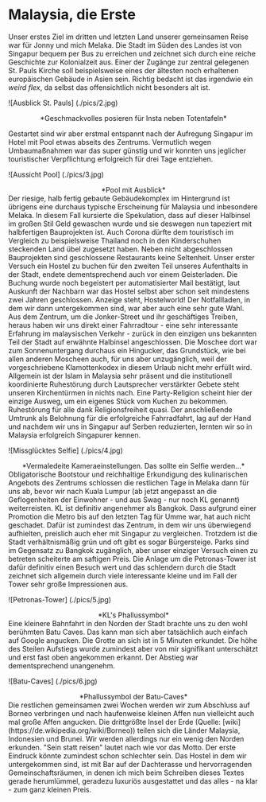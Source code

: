 # Malaysia, die Erste

Unser erstes Ziel im dritten und letzten Land unserer gemeinsamen Reise war für Jonny und mich Melaka. Die Stadt im Süden des Landes ist von Singapur bequem per Bus zu erreichen und zeichnet sich durch eine reiche Geschichte zur Kolonialzeit aus. Einer der Zugänge zur zentral gelegenen St. Pauls Kirche soll beispielsweise eines der ältesten noch erhaltenen europäischen Gebäude in Asien sein. Richtig bedacht ist das irgendwie ein *weird flex*, da selbst das offensichtlich nicht besonders alt ist.    

![Ausblick St. Pauls] (./pics/2.jpg)
<center>*Geschmackvolles posieren für Insta neben Totentafeln*</center>

Gestartet sind wir aber erstmal entspannt nach der Aufregung Singapur im Hotel mit Pool etwas abseits des Zentrums. Vermutlich wegen Umbaumaßnahmen war das super günstig und wir konnten uns jeglicher touristischer Verpflichtung erfolgreich für drei Tage entziehen.  

![Aussicht Pool] (./pics/3.jpg)
<center>*Pool mit Ausblick*</center>  
Der riesige, halb fertig gebaute Gebäudekomplex im Hintergrund ist übrigens eine durchaus typische Erscheinung für Malaysia und inbesondere Melaka. In diesem Fall kursierte die Spekulation, dass auf dieser Halbinsel im großen Stil Geld gewaschen wurde und sie deswegen nun tapeziert mit halbfertigen Bauprojekten ist. Auch Corona dürfte dem touristisch im Vergleich zu beispielsweise Thailand noch in den Kinderschuhen steckenden Land übel zugesetzt haben. Neben nicht abgeschlossen Bauprojekten sind geschlossene Restaurants keine Seltenheit. Unser erster Versuch ein Hostel zu buchen für den zweiten Teil unseres Aufenthalts in der Stadt, endete dementsprechend auch vor einem Geisterladen. Die Buchung wurde noch begeistert per automatisierter Mail bestätigt, laut Auskunft der Nachbarn war das Hostel selbst aber schon seit mindestens zwei Jahren geschlossen. Anzeige steht, Hostelworld!  
Der Notfallladen, in dem wir dann untergekommen sind, war aber auch eine sehr gute Wahl. Aus dem Zentrum, um die Jonker-Street und ihr geschäftiges Treiben, heraus haben wir uns direkt einer Fahrradtour - eine sehr interessante Erfahrung im malaysischen Verkehr - zurück in den einzigen uns bekannten Teil der Stadt auf erwähnte Halbinsel angeschlossen. Die Moschee dort war zum Sonnenuntergang durchaus ein Hingucker, das Grundstück, wie bei allen anderen Moscheen auch, für uns aber unzugänglich, weil der vorgeschriebene Klamottenkodex in diesem Urlaub nicht mehr erfüllt wird. Allgemein ist der Islam in Malaysia sehr präsent und die institutionell koordinierte Ruhestörung durch Lautsprecher verstärkter Gebete steht unseren Kirchentürmen in nichts nach. Eine Party-Religion scheint hier der einzige Ausweg, um ein eigenes Stück vom Kuchen zu bekommen. Ruhestörung für alle dank Religionsfreiheit quasi. Der anschließende Umtrunk als Belohnung für die erfolgreiche Fahrradfahrt, lag auf der Hand und nachdem wir uns in Singapur auf Serben reduzierten, lernten wir so in Malaysia erfolgreich Singapurer kennen.     
 
![Missglücktes Selfie] (./pics/4.jpg)  
<center>*Vermaledeite Kameraeinstellungen. Das sollte ein Selfie werden...*</center>  
Obligatorische Bootstour und reichhaltige Erkundigung des kulinarischen Angebots des Zentrums schlossen die restlichen Tage in Melaka dann für uns ab, bevor wir nach Kuala Lumpur (ab jetzt angepasst an die Geflogenheiten der Einwohner - und aus Swag - nur noch KL genannt) weiterreisten.  
KL ist definitiv angenehmer als Bangkok. Dass aufgrund einer Promotion die Metro bis auf den letzten Tag für Umme war, hat auch nicht geschadet. Dafür ist zumindest das Zentrum, in dem wir uns überwiegend aufhielten, preislich auch eher mit Singapur zu vergleichen. Trotzdem ist die Stadt verhältnismäßig grün und oft gibt es sogar Bürgersteige. Parks sind im Gegensatz zu Bangkok zugänglich, aber unser einziger Versuch einen zu betreten scheiterte am saftigen Preis. Die Anlage um die Petronas-Tower ist dafür definitiv einen Besuch wert und das schlendern durch die Stadt zeichnet sich allgemein durch viele interessante kleine und im Fall der Tower sehr große Impressionen aus.   

![Petronas-Tower] (./pics/5.jpg)  
<center>*KL's Phallussymbol*</center>  
Eine kleinere Bahnfahrt in den Norden der Stadt brachte uns zu den wohl berühmten Batu Caves. Das kann man sich aber tatsächlich auch einfach auf Google angucken. Die Grotte an sich ist in 5 Minuten erkundet. Die höhe des Steilen Aufstiegs wurde zumindest aber von mir signifikant unterschätzt und erst fast oben angekommen erkannt. Der Abstieg war dementsprechend unangenehm.  
  
![Batu-Caves] (./pics/6.jpg)  
<center>*Phallussymbol der Batu-Caves*</center>  
Die restlichen gemeinsamen zwei Wochen werden wir zum Abschluss auf Borneo verbringen und nach haufenweise kleinen Affen nun vielleicht auch mal große Affen angucken. Die drittgrößte Insel der Erde (Quelle: [wiki] (https://de.wikipedia.org/wiki/Borneo)) teilen sich die Länder Malaysia, Indonesien und Brunei. Wir werden allerdings nur ein wenig den Norden erkunden. "Sein statt reisen" lautet nach wie vor das Motto.  Der erste Eindruck könnte zumindest schon schlechter sein. Das Hostel in dem wir untergekommen sind, ist mit Bar auf der Dachterasse und hervorragenden Gemeinschaftsräumen, in denen ich mich beim Schreiben dieses Textes gerade herumlümmel, geradezu luxuriös ausgestattet und das alles - na klar - zum ganz kleinen Preis.
